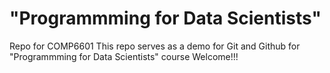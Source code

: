 # "Programmming for Data Scientists" 

Repo for COMP6601 
This repo serves as a demo for Git and Github for "Programmming for Data Scientists" course 
Welcome!!!
